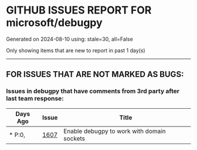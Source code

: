 
# GITHUB ISSUES REPORT FOR microsoft/debugpy


Generated on 2024-08-10 using: stale=30, all=False


Only showing items that are new to report in past 1 day(s)


---

## FOR ISSUES THAT ARE NOT MARKED AS BUGS:


### Issues in debugpy that have comments from 3rd party after last team response:

| Days Ago | Issue | Title |
| --- | --- | --- |
 | \* P:0,  |[1607](https://github.com/microsoft/debugpy/issues/1607 "Enable debugpy to work with domain sockets")  |Enable debugpy to work with domain sockets |












